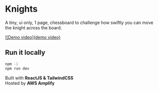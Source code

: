 # Knights

A tiny, ui only, 1 page, chessboard to challenge how swiftly you can move the knight across the board.

[![Demo video](demo video)](https://github.com/user-attachments/assets/1a54557c-3ec5-4ad3-ad2e-5bda9924dd37)

## Run it locally

```sh
npm -i
npm run dev
```

Built with **ReactJS & TailwindCSS**\
Hosted by **AWS Amplify**
